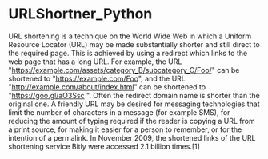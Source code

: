 # URLShortner_Python
URL shortening is a technique on the World Wide Web in which a Uniform Resource Locator (URL) may be made substantially shorter and still direct to the required page. This is achieved by using a redirect which links to the web page that has a long URL. For example, the URL "https://example.com/assets/category_B/subcategory_C/Foo/" can be shortened to "https://example.com/Foo", and the URL "http://example.com/about/index.html" can be shortened to "https://goo.gl/aO3Ssc ". Often the redirect domain name is shorter than the original one. A friendly URL may be desired for messaging technologies that limit the number of characters in a message (for example SMS), for reducing the amount of typing required if the reader is copying a URL from a print source, for making it easier for a person to remember, or for the intention of a permalink. In November 2009, the shortened links of the URL shortening service Bitly were accessed 2.1 billion times.[1]
